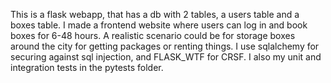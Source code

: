 This is a flask webapp, that has a db with 2 tables, a users table and a boxes table. I made a frontend website where users can log in and book boxes for 6-48 hours. A realistic scenario could be for storage boxes around the city for getting packages or renting things.
I use sqlalchemy for securing against sql injection, and FLASK_WTF for CRSF.
I also my unit and integration tests in the pytests folder.